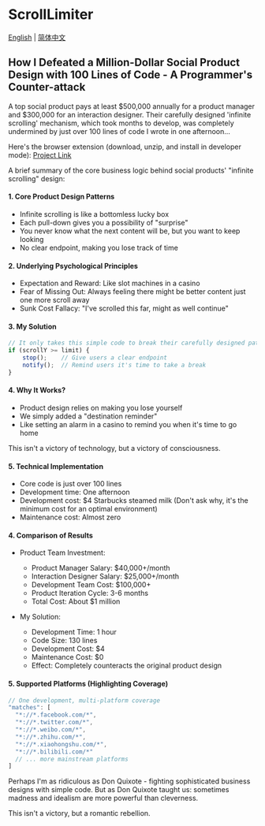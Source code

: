 # ScrollLimiter

[English](README.md) | [简体中文](README.zh.md)

## How I Defeated a Million-Dollar Social Product Design with 100 Lines of Code - A Programmer's Counter-attack

A top social product pays at least $500,000 annually for a product manager and $300,000 for an interaction designer. Their carefully designed 'infinite scrolling' mechanism, which took months to develop, was completely undermined by just over 100 lines of code I wrote in one afternoon...

Here's the browser extension (download, unzip, and install in developer mode): [Project Link](https://github.com/kmfb/ScrollLimiter)

A brief summary of the core business logic behind social products' "infinite scrolling" design:

#### 1. Core Product Design Patterns
- Infinite scrolling is like a bottomless lucky box
- Each pull-down gives you a possibility of "surprise"
- You never know what the next content will be, but you want to keep looking
- No clear endpoint, making you lose track of time

#### 2. Underlying Psychological Principles
- Expectation and Reward: Like slot machines in a casino
- Fear of Missing Out: Always feeling there might be better content just one more scroll away
- Sunk Cost Fallacy: "I've scrolled this far, might as well continue"

#### 3. My Solution
```javascript
// It only takes this simple code to break their carefully designed pattern
if (scrollY >= limit) {
    stop();    // Give users a clear endpoint
    notify();  // Remind users it's time to take a break
}
```

#### 4. Why It Works?
- Product design relies on making you lose yourself
- We simply added a "destination reminder"
- Like setting an alarm in a casino to remind you when it's time to go home

This isn't a victory of technology, but a victory of consciousness.

#### 5. Technical Implementation
- Core code is just over 100 lines
- Development time: One afternoon
- Development cost: $4 Starbucks steamed milk (Don't ask why, it's the minimum cost for an optimal environment)
- Maintenance cost: Almost zero

#### 4. Comparison of Results
- Product Team Investment:
  - Product Manager Salary: $40,000+/month
  - Interaction Designer Salary: $25,000+/month
  - Development Team Cost: $100,000+
  - Product Iteration Cycle: 3-6 months
  - Total Cost: About $1 million

- My Solution:
  - Development Time: 1 hour
  - Code Size: 130 lines
  - Development Cost: $4
  - Maintenance Cost: $0
  - Effect: Completely counteracts the original product design

#### 5. Supported Platforms (Highlighting Coverage)
```javascript
// One development, multi-platform coverage
"matches": [
  "*://*.facebook.com/*",
  "*://*.twitter.com/*",
  "*://*.weibo.com/*",
  "*://*.zhihu.com/*",
  "*://*.xiaohongshu.com/*",
  "*://*.bilibili.com/*"
  // ... more mainstream platforms
]
```

Perhaps I'm as ridiculous as Don Quixote - fighting sophisticated business designs with simple code. But as Don Quixote taught us: sometimes madness and idealism are more powerful than cleverness.

This isn't a victory, but a romantic rebellion. 